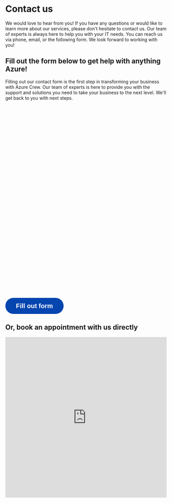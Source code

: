 # Contact us

We would love to hear from you! If you have any questions or would like to learn more about our services, please don't hesitate to contact us. Our team of experts is always here to help you with your IT needs. You can reach us via phone, email, or the following form. We look forward to working with you!

## Fill out the form below to get help with anything Azure!

Filling out our contact form is the first step in transforming your business with Azure Crew. Our team of experts is here to provide you with the support and solutions you need to take your business to the next level. We'll get back to you with next steps.

<div class="hidden lg:block">
<div data-tf-widget="pLK67nqh" data-tf-iframe-props="title=Contact the Azure Crew" data-tf-medium="snippet" style="width:100%;height:600px;"></div><script src="//embed.typeform.com/next/embed.js"></script>
</div>

<div class="m-10 flex justify-center lg:hidden">
<button data-tf-slider="pLK67nqh" data-tf-width="550" data-tf-iframe-props="title=Contact the Azure Crew" data-tf-medium="snippet" style="all:unset;font-family:Helvetica,Arial,sans-serif;display:inline-block;max-width:100%;white-space:nowrap;overflow:hidden;text-overflow:ellipsis;background-color:#0445AF;color:#FFFFFF;font-size:20px;border-radius:25px;padding:0 33px;font-weight:bold;height:50px;cursor:pointer;line-height:50px;text-align:center;margin:0;text-decoration:none;">Fill out form</button><script src="//embed.typeform.com/next/embed.js"></script>
</div>

## Or, book an appointment with us directly

<iframe src='https://outlook.office365.com/owa/calendar/blah@jonzlotnik.info/bookings/' width='100%' height='500px' scrolling='yes' style='border:0'></iframe>